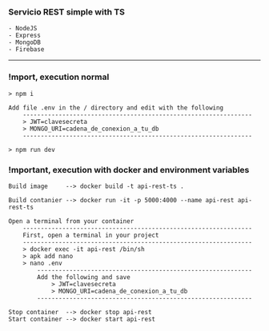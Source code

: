 ### Servicio REST simple with TS

    - NodeJS
    - Express
    - MongoDB
    - Firebase
---

### !mport, execution normal

    > npm i
    
    Add file .env in the / directory and edit with the following
        ----------------------------------------------------------------
        > JWT=clavesecreta
        > MONGO_URI=cadena_de_conexion_a_tu_db
        ----------------------------------------------------------------

    > npm run dev



### !mportant, execution with docker and environment variables

    Build image     --> docker build -t api-rest-ts .

    Build contanier --> docker run -it -p 5000:4000 --name api-rest api-rest-ts

    Open a terminal from your container
        ----------------------------------------------------------------
        First, open a terminal in your project
        ----------------------------------------------------------------
        > docker exec -it api-rest /bin/sh
        > apk add nano
        > nano .env
            ------------------------------------------------------------
            Add the following and save
                > JWT=clavesecreta
                > MONGO_URI=cadena_de_conexion_a_tu_db
            ------------------------------------------------------------

    Stop container  --> docker stop api-rest
    Start container --> docker start api-rest